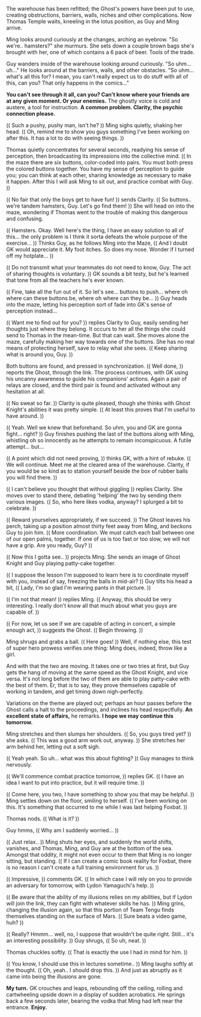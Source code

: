 The warehouse has been refitted; the Ghost's powers have been put to use, creating obstructions, barriers, walls, niches and other complications. Now Thomas Temple waits, kneeling in the lotus position, as Guy and Ming arrive.

Ming looks around curiously at the changes, arching an eyebrow. "So we're.. hamsters?" she murmurs. She sets down a couple brown bags she's brought with her, one of which contains a 6 pack of beer. Tools of the trade.

Guy wanders inside of the warehouse looking around curiously. "So uhm... uh..." He looks around at the barriers, walls, and other obstacles. "So uhm... what's all this for? I mean, you can't really expect us to do stuff with all of this, can you? That only happens in the comics..."

**You can't see through it all, can you? Can't know where your friends are at any given moment. Or your enemies.** The ghostly voice is cold and austere, a tool for instruction. **A common problem. Clarity, the psychic connection please.**

(( Such a pushy, pushy man, isn't he? )) Ming sighs quietly, shaking her head. (( Oh, remind me to show you guys something I've been working on after this. It has a lot to do with seeing things. ))

Thomas quietly concentrates for several seconds, readying his sense of perception, then broadcasting its impressions into the collective mind. (( In the maze there are six buttons, color-coded into pairs. You must both press the colored buttons together. You have my sense of perception to guide you; you can think at each other, sharing knowledge as necessary to make it happen. After this I will ask Ming to sit out, and practice combat with Guy. ))

(( No fair that only the boys get to have fun! )) sends Clarity. (( So buttons.. we're tandem hamsters, Guy. Let's go find them! )) She will head on into the maze, wondering if Thomas went to the trouble of making this dangerous and confusing.

(( Hamsters. Okay. Well here's the thing, I have an easy solution to all of this... the only problem is I think it sorta defeats the whole purpose of the exercise... )) Thinks Guy, as he follows Ming into the Maze, (( And I doubt GK would appreciate it. My foot itches. So does my nose. Wonder if I turned off my hotplate... ))

(( Do not transmit what your teammates do not need to know, Guy. The act of sharing thoughts is voluntary. )) GK sounds a bit testy, but he's learned that tone from all the teachers he's ever known.

(( Fine, take all the fun out of it. So let's see... buttons to push... where oh where can these buttons be, where oh where can they be... )) Guy heads into the maze, letting his perception sort of fade into GK's sense of perception instead...

(( Want me to find out for you? )) replies Clarity to Guy, easily sending her thoughts just where they belong. It occurs to her all the things she could send to Thomas in the mean-time. But that can wait. She moves alone the maze, carefully making her way towards one of the buttons. She has no real means of protecting herself, save to relay what she sees. (( Keep sharing what is around you, Guy. ))

Both buttons are found, and pressed in synchronization. (( Well done, )) reports the Ghost, through the link. The process continues, with GK using his uncanny awareness to guide his companions' actions. Again a pair of relays are closed, and the third pair is found and activated without any hesitation at all.

(( No sweat so far. )) Clarity is quite pleased, though she thinks with Ghost Knight's abilities it was pretty simple. (( At least this proves that I'm useful to have around. ))

(( Yeah. Well we knew that beforehand. So uhm, you and GK are gonna fight... right? )) Guy finishes pushing the last of the buttons along with Ming, whistling oh so innocently as he attempts to remain inconspicuous. A futile attempt... but...

(( A point which did not need proving, )) thinks GK, with a hint of rebuke. (( We will continue. Meet me at the cleared area of the warehouse. Clarity, if you would be so kind as to station yourself beside the box of rubber balls you will find there. ))

(( I can't believe you thought that without giggling )) replies Clarity. She moves over to stand there, debating 'helping' the two by sending them various images. (( So, who here likes vodka, anyway? I splurged a bit to celebrate. ))

(( Reward yourselves appropriately, if we succeed. )) The Ghost leaves his perch, taking up a position almost thirty feet away from Ming, and beckons Guy to join him. (( More coordination. We must catch each ball between one of our open palms, together. If one of us is too fast or too slow, we will not have a grip. Are you ready, Guy? ))

(( Now this I gotta see.. )) projects Ming. She sends an image of Ghost Knight and Guy playing patty-cake together.

(( I suppose the lesson I'm supposed to learn here is to coordinate myself with you, instead of say, freezing the balls in mid-air? )) Guy tilts his head a bit, (( Lady, I'm so glad I'm wearing pants in that picture. ))

(( I'm not that mean! )) replies Ming. (( Anyway, this should be very interesting. I really don't know all that much about what you guys are capable of. ))

(( For now, let us see if we are capable of acting in concert, a simple enough act, )) suggests the Ghost. (( Begin throwing. ))

Ming shrugs and grabs a ball. (( Here goes! )) Well, if nothing else, this test of super hero prowess verifies one thing: Ming does, indeed, throw like a girl.

And with that the two are moving. It takes one or two tries at first, but Guy gets the hang of moving at the same speed as the Ghost Knight, and vice versa. It's not long before the two of them are able to play patty-cake with the best of them. Er, that is to say, they prove themselves capable of working in tandem, and get timing down nigh-perfectly.

Variations on the theme are played out; perhaps an hour passes before the Ghost calls a halt to the proceedings, and inclines his head respectfully. **An excellent state of affairs,** he remarks. **I hope we may continue this tomorrow.**

Ming stretches and then slumps her shoulders. (( So, you guys tired yet? )) she asks. (( This was a good arm work out, anyway. )) She stretches her arm behind her, letting out a soft sigh.

(( Yeah yeah. So uh... what was this about fighting? )) Guy manages to think nervously.

(( We'll commence combat practice tomorrow, )) replies GK. (( I have an idea I want to put into practice, but it will require time. ))

(( Come here, you two, I have something to show you that may be helpful. )) Ming settles down on the floor, smiling to herself. (( I've been working on this. It's something that occurred to me while I was last helping Foxbat. ))

Thomas nods. (( What is it? ))

Guy hmms, (( Why am I suddenly worried... ))

(( Just relax.. )) Ming shuts her eyes, and suddenly the world shifts, vanishes, and Thomas, Ming, and Guy are at the bottom of the sea. Amongst that oddity, it might not even occur to them that Ming is no longer sitting, but standing. (( If I can create a comic book reality for Foxbat, there is no reason I can't create a full training environment for us. ))

(( Impressive, )) comments GK. (( In which case I will rely on you to provide an adversary for tomorrow, with Lydon Yamaguchi's help. ))

(( Be aware that the ability of my illusions relies on my abilities, but if Lydon will join the link, they can fight with whatever skills he has. )) Ming grins, changing the illusion again, so that this portion of Team Tengu finds themselves standing on the surface of Mars. (( Sure beats a video game, huh? ))

(( Really? Hmmm... well, no, I suppose that wouldn't be quite right. Still... it's an interesting possibility. )) Guy shrugs, (( So uh, neat. ))

Thomas chuckles softly. (( That is exactly the use I had in mind for him. ))

(( You know, I should use this in lectures sometime.. )) Ming laughs softly at the thought. (( Oh, yeah.. I should drop this. )) And just as abruptly as it came into being the illusions are gone.

**My turn.** GK crouches and leaps, rebounding off the ceiling, rolling and cartwheeling upside down in a display of sudden acrobatics. He springs back a few seconds later, bearing the vodka that Ming had left near the entrance. **Enjoy.**